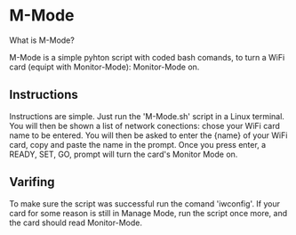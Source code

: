 # M-Mode
What is M-Mode?

M-Mode is a simple pyhton script with coded bash comands, to turn a WiFi card (equipt with Monitor-Mode): Monitor-Mode on.

## Instructions

Instructions are simple. Just run the 'M-Mode.sh' script in a Linux terminal.
You will then be shown a list of network conections: chose your WiFi card name to be entered.
You will then be asked to enter the {name} of your WiFi card, copy and paste the name in the prompt.
Once you press enter, a READY, SET, GO, prompt will turn the card's Monitor Mode on.

## Varifing 

To make sure the script was successful run the comand 'iwconfig'.
If your card for some reason is still in Manage Mode, run the script once more, and the card should read Monitor-Mode. 
